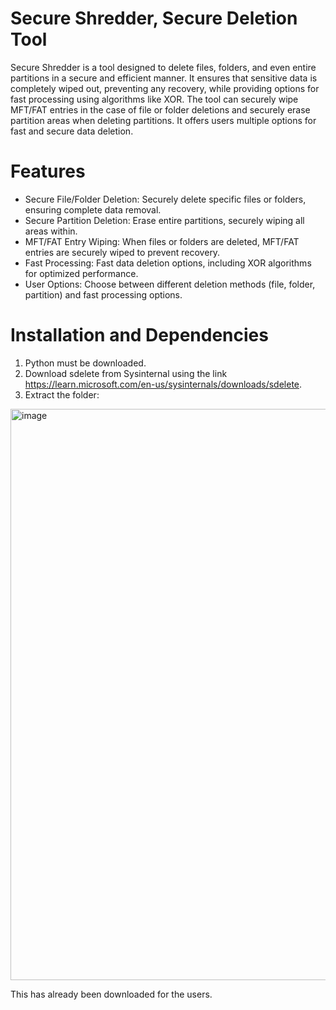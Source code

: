# Secure Shredder, Secure Deletion Tool

Secure Shredder is a tool designed to delete files, folders, and even entire partitions in a secure and efficient manner. It ensures that sensitive data is completely wiped out, preventing any recovery, while providing options for fast processing using algorithms like XOR. The tool can securely wipe MFT/FAT entries in the case of file or folder deletions and securely erase partition areas when deleting partitions. It offers users multiple options for fast and secure data deletion.

# Features

- Secure File/Folder Deletion: Securely delete specific files or folders, ensuring complete data removal.
- Secure Partition Deletion: Erase entire partitions, securely wiping all areas within.
- MFT/FAT Entry Wiping: When files or folders are deleted, MFT/FAT entries are securely wiped to prevent recovery.
- Fast Processing: Fast data deletion options, including XOR algorithms for optimized performance.
- User Options: Choose between different deletion methods (file, folder, partition) and fast processing options.

# Installation and Dependencies
1. Python must be downloaded.
2. Download sdelete from Sysinternal using the link https://learn.microsoft.com/en-us/sysinternals/downloads/sdelete.
3. Extract the folder: 

<img width="914" alt="image" src="https://github.com/user-attachments/assets/ada2fc82-6214-4817-ae00-ea67a3282ac2">

This has already been downloaded for the users.




   
